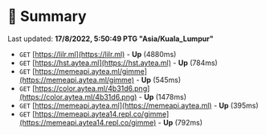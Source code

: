 # 📖 Summary
Last updated: **17/8/2022, 5:50:49 PTG "Asia/Kuala_Lumpur"**

- `GET` [https://lilr.ml](https://lilr.ml) - **Up** (4880ms)
- `GET` [https://hst.aytea.ml](https://hst.aytea.ml) - **Up** (784ms)
- `GET` [https://memeapi.aytea.ml/gimme](https://memeapi.aytea.ml/gimme) - **Up** (545ms)
- `GET` [https://color.aytea.ml/4b31d6.png](https://color.aytea.ml/4b31d6.png) - **Up** (1478ms)
- `GET` [https://memeapi.aytea.ml](https://memeapi.aytea.ml) - **Up** (395ms)
- `GET` [https://memeapi.aytea14.repl.co/gimme](https://memeapi.aytea14.repl.co/gimme) - **Up** (792ms)
